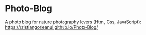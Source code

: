 # Photo-Blog
A photo blog for nature photography lovers  (Html, Css, JavaScript): 
https://cristiangorjeanul.github.io/Photo-Blog/

